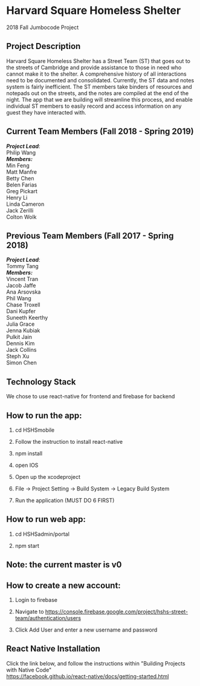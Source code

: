 # Harvard Square Homeless Shelter
2018 Fall Jumbocode Project

## Project Description
Harvard Square Homeless Shelter has a Street Team (ST) that goes out to the streets of Cambridge and provide assistance to those in need who cannot make it to the shelter. A comprehensive history of all interactions need to be documented and consolidated. Currently, the ST data and notes system is fairly inefficient. The ST members take binders of resources and notepads out on the streets, and the notes are compiled at the end of the night. The app that we are building will streamline this process, and enable individual ST members to easily record and access information on any guest they have interacted with.

## Current Team Members (Fall 2018 - Spring 2019)
***Project Lead***:  <br />
Philip Wang  <br />
***Members:***  <br />
Min Feng <br />
Matt Manfre <br />
Betty Chen  <br />
Belen Farias  <br />
Greg Pickart <br />
Henry Li <br />
Linda Cameron <br />
Jack Zerilli <br />
Colton Wolk


## Previous Team Members (Fall 2017 - Spring 2018)
***Project Lead***:  <br />
Tommy Tang  <br />
***Members:***  <br />
Vincent Tran <br />
Jacob Jaffe  <br />
Ana Arsovska  <br />
Phil Wang  <br />
Chase Troxell <br />
Dani Kupfer <br />
Suneeth Keerthy  <br />
Julia Grace  <br />
Jenna Kubiak  <br />
Pulkit Jain  <br />
Dennis Kim  <br />
Jack Collins <br />
Steph Xu <br />
Simon Chen

## Technology Stack
We chose to use react-native for frontend and firebase for backend

## How to run the app:
1. cd HSHSmobile

2. Follow the instruction to install react-native

3. npm install

4. open IOS

5. Open up the xcodeproject

6. File -> Project Setting -> Build System -> Legacy Build System

7. Run the application (MUST DO 6 FIRST)

## How to run web app:
1. cd HSHSadmin/portal

2. npm start

## Note: the current master is v0

## How to create a new account:
1. Login to firebase

2. Navigate to https://console.firebase.google.com/project/hshs-street-team/authentication/users

2. Click Add User and enter a new username and password

## React Native Installation
Click the link below, and follow the instructions within "Building Projects with Native Code" <br />
https://facebook.github.io/react-native/docs/getting-started.html
